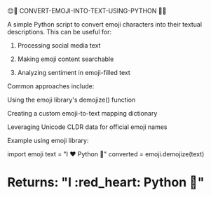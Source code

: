 😊🦁 CONVERT-EMOJI-INTO-TEXT-USING-PYTHON 🍎🔥


A simple Python script to convert emoji characters into their textual descriptions. This can be useful for:


1. Processing social media text

2. Making emoji content searchable

3. Analyzing sentiment in emoji-filled text
   

Common approaches include:


Using the emoji library's demojize() function

Creating a custom emoji-to-text mapping dictionary

Leveraging Unicode CLDR data for official emoji names

Example using emoji library:

import emoji
text = "I ❤️ Python 🐍"
converted = emoji.demojize(text)
# Returns: "I :red_heart: Python :snake:"

